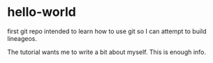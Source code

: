 # hello-world
first git repo intended to learn how to use git so I can attempt to build lineageos.

The tutorial wants me to write a bit about myself. This is enough info.
